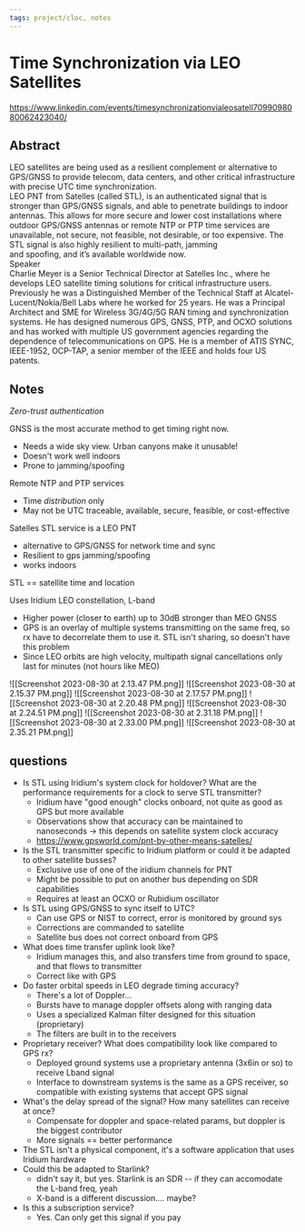 ```yaml
---
tags: project/cloc, notes
---
```

# Time Synchronization via LEO Satellites
https://www.linkedin.com/events/timesynchronizationvialeosatell7099098080062423040/
## Abstract  
LEO satellites are being used as a resilient complement or alternative to GPS/GNSS to provide telecom, data centers, and other critical infrastructure with precise UTC time synchronization.  
LEO PNT from Satelles (called STL), is an authenticated signal that is stronger than GPS/GNSS signals, and able to penetrate buildings to indoor antennas. This allows for more secure and lower cost installations where outdoor GPS/GNSS antennas or remote NTP or PTP time services are unavailable, not secure, not feasible, not desirable, or too expensive. The STL signal is also highly resilient to multi-path, jamming  
and spoofing, and it’s available worldwide now.  
Speaker  
Charlie Meyer is a Senior Technical Director at Satelles Inc., where he develops LEO satellite timing solutions for critical infrastructure users.  
Previously he was a Distinguished Member of the Technical Staff at Alcatel-Lucent/Nokia/Bell Labs where he worked for 25 years. He was a Principal Architect and SME for Wireless 3G/4G/5G RAN timing and synchronization systems. He has designed numerous GPS, GNSS, PTP, and OCXO solutions and has worked with multiple US government agencies regarding the dependence of telecommunications on GPS. He is a member of ATIS SYNC, IEEE-1952, OCP-TAP, a senior member of the IEEE and holds four US patents.

## Notes
_Zero-trust authentication_

GNSS is the most accurate method to get timing right now.
- Needs a wide sky view. Urban canyons make it unusable!
- Doesn't work well indoors
- Prone to jamming/spoofing

Remote NTP and PTP services
- Time _distribution_ only
- May not be UTC traceable, available, secure, feasible, or cost-effective

Satelles STL service is a LEO PNT 
- alternative to GPS/GNSS for network time and sync
- Resilient to gps jamming/spoofing
- works indoors

STL == satellite time and location

Uses Iridium LEO constellation, L-band
- Higher power (closer to earth) up to 30dB stronger than MEO GNSS
- GPS is an overlay of multiple systems transmitting on the same freq, so rx have to decorrelate them to use it. STL isn't sharing, so doesn't have this problem
- Since LEO orbits are high velocity, multipath signal cancellations only last for minutes (not hours like MEO)

![[Screenshot 2023-08-30 at 2.13.47 PM.png]]
![[Screenshot 2023-08-30 at 2.15.37 PM.png]]
![[Screenshot 2023-08-30 at 2.17.57 PM.png]]
![[Screenshot 2023-08-30 at 2.20.48 PM.png]]
![[Screenshot 2023-08-30 at 2.24.51 PM.png]]
![[Screenshot 2023-08-30 at 2.31.18 PM.png]]
![[Screenshot 2023-08-30 at 2.33.00 PM.png]]
![[Screenshot 2023-08-30 at 2.35.21 PM.png]]

## questions
- Is STL using Iridium's system clock for holdover? What are the performance requirements for a clock to serve STL transmitter?
	- Iridium have "good enough" clocks onboard, not quite as good as GPS but more available
	- Observations show that accuracy can be maintained to nanoseconds → this depends on satellite system clock accuracy
	- https://www.gpsworld.com/pnt-by-other-means-satelles/
- Is the STL transmitter specific to Iridium platform or could it be adapted to other satellite busses?
	- Exclusive use of one of the iridium channels for PNT
	- Might be possible to put on another bus depending on SDR capabilities
	- Requires at least an OCXO or Rubidium oscillator
- Is STL using GPS/GNSS to sync itself to UTC?
	- Can use GPS or NIST to correct, error is monitored by ground sys
	- Corrections are commanded to satellite
	- Satellite bus does not correct onboard from GPS
- What does time transfer uplink look like?
	- Iridium manages this, and also transfers time from ground to space, and that flows to transmitter
	- Correct like with GPS
- Do faster orbital speeds in LEO degrade timing accuracy?
	- There's a lot of Doppler...
	- Bursts have to manage doppler offsets along with ranging data
	- Uses a specialized Kalman filter designed for this situation (proprietary)
	- The filters are built in to the receivers
- Proprietary receiver? What does compatibility look like compared to GPS rx?
	- Deployed ground systems use a proprietary antenna (3x6in or so) to receive Lband signal
	- Interface to downstream systems is the same as a GPS receiver, so compatible with existing systems that accept GPS signal
- What's the delay spread of the signal? How many satellites can receive at once?
	- Compensate for doppler and space-related params, but doppler is the biggest contributor
	- More signals == better performance
- The STL isn't a physical component, it's a software application that uses Iridium hardware
- Could this be adapted to Starlink?
	- didn't say it, but yes. Starlink is an SDR -- if they can accomodate the L-band freq, yeah
	- X-band is a different discussion.... maybe?
- Is this a subscription service?
	- Yes. Can only get this signal if you pay